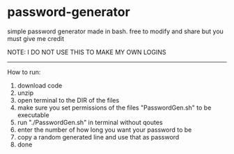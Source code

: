 # password-generator
simple password generator made in bash. free to modify and share but you must give me credit

NOTE: I DO NOT USE THIS TO MAKE MY OWN LOGINS

---------------------------
How to run:

1. download code
2. unzip
3. open terminal to the DIR of the files
4. make sure you set permissions of the files "PasswordGen.sh" to be executable
5. run "./PasswordGen.sh" in terminal without qoutes
6. enter the number of how long you want your password to be
7. copy a random generated line and use that as password  
8. done

